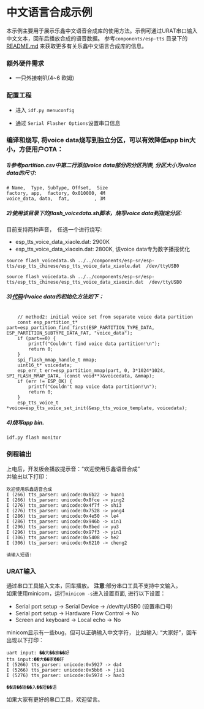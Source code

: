 # 中文语言合成示例 

本示例主要用于展示乐鑫中文语音合成库的使用方法。示例可通过URAT串口输入中文文本，回车后播放合成的语音数据。
参考`components/esp-tts` 目录下的 [README.md](https://github.com/espressif/esp-sr/blob/release/v1.0/esp-tts/README.md) 来获取更多有关乐鑫中文语言合成库的信息。


### 额外硬件需求

- 一只外接喇叭(4~6 欧姆)

### 配置工程

* 进入 `idf.py menuconfig`

* 通过 `Serial Flasher Options`设置串口信息


### 编译和烧写, 将voice data烧写到独立分区，可以有效降低app bin大小，方便用户OTA： 

##### 1)参考partition.csv中第二行添加voice data部分的分区列表, 分区大小为voice data的尺寸:  

```
# Name,  Type, SubType, Offset,  Size
factory, app,  factory, 0x010000, 4M
voice_data, data,  fat,         , 3M
```

##### 2)使用该目录下的flash_voicedata.sh脚本，烧写voice data到指定分区:   
目前支持两种声音，　任选一个进行烧写:
 - esp_tts_voice_data_xiaole.dat: 2900K
 - esp_tts_voice_data_xiaoxin.dat: 2800K, 该voice data专为数字播报优化

```
source flash_voicedata.sh ../../components/esp-sr/esp-tts/esp_tts_chinese/esp_tts_voice_data_xiaole.dat  /dev/ttyUSB0

source flash_voicedata.sh ../../components/esp-sr/esp-tts/esp_tts_chinese/esp_tts_voice_data_xiaoxin.dat  /dev/ttyUSB0
```
##### 3)[代码](./main/main.c)中voice data的初始化方法如下：
```

    // method2: initial voice set from separate voice data partition
    const esp_partition_t* part=esp_partition_find_first(ESP_PARTITION_TYPE_DATA, ESP_PARTITION_SUBTYPE_DATA_FAT, "voice_data");
    if (part==0) { 
        printf("Couldn't find voice data partition!\n"); 
        return 0;
    }
    spi_flash_mmap_handle_t mmap;
    uint16_t* voicedata;
    esp_err_t err=esp_partition_mmap(part, 0, 3*1024*1024, SPI_FLASH_MMAP_DATA, (const void**)&voicedata, &mmap);
    if (err != ESP_OK) {
        printf("Couldn't map voice data partition!\n"); 
        return 0;
    }
    esp_tts_voice_t *voice=esp_tts_voice_set_init(&esp_tts_voice_template, voicedata); 

```

##### 4)烧写app bin.
```
idf.py flash monitor
```




### 例程输出

上电后，开发板会播放提示音：“欢迎使用乐鑫语音合成”  
并输出以下打印：

```
欢迎使用乐鑫语音合成
I (266) tts_parser: unicode:0x6b22 -> huan1
I (266) tts_parser: unicode:0x8fce -> ying2
I (276) tts_parser: unicode:0x4f7f -> shi3
I (276) tts_parser: unicode:0x7528 -> yong4
I (286) tts_parser: unicode:0x4e50 -> le4
I (286) tts_parser: unicode:0x946b -> xin1
I (296) tts_parser: unicode:0x8bed -> yu3
I (296) tts_parser: unicode:0x97f3 -> yin1
I (306) tts_parser: unicode:0x5408 -> he2
I (306) tts_parser: unicode:0x6210 -> cheng2

请输入短语:
```

### URAT输入
通过串口工具输入文本，回车播放。 **注意**:部分串口工具不支持中文输入。   
如果使用minicom，运行`minicom -s`进入设置页面, 进行以下设置：   

 - Serial port setup -> Serial Device -> /dev/ttyUSB0 (设置串口号)
 - Serial port setup -> Hardware Flow Control -> No
 - Screen and keyboard -> Local echo -> No

minicom显示有一些bug，但可以正确输入中文字符， 比如输入: “大家好”，回车出现以下打印：
```
uart input: ��大��家��好
tts input:��大��家��好
I (5266) tts_parser: unicode:0x5927 -> da4
I (5266) tts_parser: unicode:0x5bb6 -> jia1
I (5276) tts_parser: unicode:0x597d -> hao3

��请��输��入��短��语
```

如果大家有更好的串口工具，欢迎留言。
